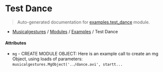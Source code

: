 # Test Dance

> Auto-generated documentation for [examples.test_dance](..\..\examples\test_dance.py) module.

- [Musicalgestures](..\README.md#musicalgestures-index) / [Modules](..\MODULES.md#musicalgestures-modules) / [Examples](index.md#examples) / Test Dance

#### Attributes

- `mg` - CREATE MODULE OBJECT: Here is an example call to create an mg Object, using loads of parameters: `musicalgestures.MgObject('../dance.avi', startt...`
